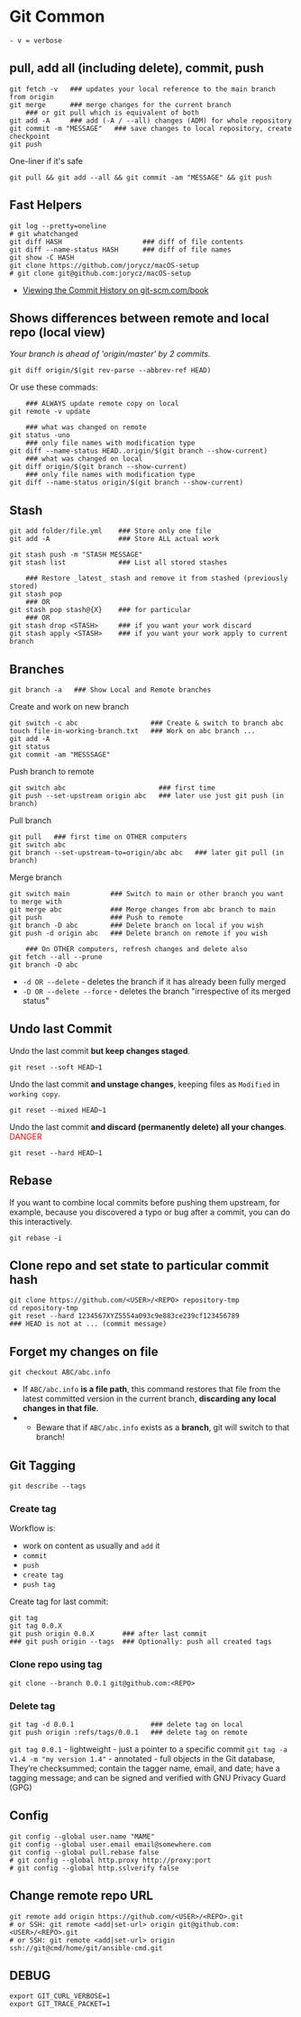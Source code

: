 # Git Common

    - v = verbose

## pull, add all (including delete), commit, push

    git fetch -v   ### updates your local reference to the main branch from origin
    git merge      ### merge changes for the current branch
        ### or git pull which is equivalent of both
    git add -A     ### add (-A / --all) changes (ADM) for whole repository
    git commit -m "MESSAGE"   ### save changes to local repository, create checkpoint
    git push

One-liner if it's safe

    git pull && git add --all && git commit -am "MESSAGE" && git push

## Fast Helpers

    git log --pretty=oneline
    # git whatchanged
    git diff HASH                    ### diff of file contents
    git diff --name-status HASH      ### diff of file names
    git show -C HASH
    git clone https://github.com/jorycz/macOS-setup
    # git clone git@github.com:jorycz/macOS-setup

* [Viewing the Commit History on git-scm.com/book](https://git-scm.com/book/en/v2/Git-Basics-Viewing-the-Commit-History)

## Shows differences between remote and local repo (local view)

*Your branch is ahead of 'origin/master' by 2 commits.*

    git diff origin/$(git rev-parse --abbrev-ref HEAD)

Or use these commads:

        ### ALWAYS update remote copy on local
    git remote -v update

        ### what was changed on remote
    git status -uno
        ### only file names with modification type
    git diff --name-status HEAD..origin/$(git branch --show-current)
        ### what was changed on local
    git diff origin/$(git branch --show-current)
        ### only file names with modification type
    git diff --name-status origin/$(git branch --show-current)

## Stash

    git add folder/file.yml    ### Store only one file
    git add -A                 ### Store ALL actual work

    git stash push -m "STASH MESSAGE"
    git stash list             ### List all stored stashes

        ### Restore _latest_ stash and remove it from stashed (previously stored)
    git stash pop
        ### OR
    git stash pop stash@{X}    ### for particular
        ### OR
    git stash drop <STASH>     ### if you want your work discard
    git stash apply <STASH>    ### if you want your work apply to current branch

## Branches

    git branch -a   ### Show Local and Remote branches

Create and work on new branch

    git switch -c abc                  ### Create & switch to branch abc
    touch file-in-working-branch.txt   ### Work on abc branch ...
    git add -A
    git status
    git commit -am "MESSSAGE"

Push branch to remote

    git switch abc                       ### first time
    git push --set-upstream origin abc   ### later use just git push (in branch)

Pull branch

    git pull   ### first time on OTHER computers
    git switch abc
    git branch --set-upstream-to=origin/abc abc   ### later git pull (in branch)

Merge branch

    git switch main          ### Switch to main or other branch you want to merge with
    git merge abc            ### Merge changes from abc branch to main
    git push                 ### Push to remote
    git branch -D abc        ### Delete branch on local if you wish
    git push -d origin abc   ### Delete branch on remote if you wish

        ### On OTHER computers, refresh changes and delete also
    git fetch --all --prune
    git branch -D abc

* `-d OR --delete` - deletes the branch if it has already been fully merged
* `-D OR --delete --force` - deletes the branch "irrespective of its merged status"

## Undo last Commit

Undo the last commit **but keep changes staged**.

    git reset --soft HEAD~1

Undo the last commit **and unstage changes**, keeping files as `Modified` in `working copy`.

    git reset --mixed HEAD~1

Undo the last commit **and discard (permanently delete) all your changes**. <font color="red">DANGER</font> 

    git reset --hard HEAD~1

## Rebase

If you want to combine local commits before pushing them upstream, for example, because you discovered a typo or bug after a commit, you can do this interactively.

    git rebase -i

## Clone repo and set state to particular commit hash

    git clone https://github.com/<USER>/<REPO> repository-tmp
    cd repository-tmp
    git reset --hard 1234567XYZ5554a093c9e883ce239cf123456789
    ### HEAD is not at ... (commit message)

## Forget my changes on file

    git checkout ABC/abc.info

* If `ABC/abc.info` **is a file path**, this command restores that file from the latest committed version in the current branch, **discarding any local changes in that file**.
* * Beware that if `ABC/abc.info` exists as a **branch**, git will switch to that branch!

## Git Tagging

    git describe --tags

### Create tag

Workflow is:

* work on content as usually and `add` it
* `commit`
* `push`
* `create tag`
* `push tag`

Create tag for last commit:

    git tag
    git tag 0.0.X
    git push origin 0.0.X       ### after last commit
    ### git push origin --tags  ### Optionally: push all created tags

### Clone repo using tag

    git clone --branch 0.0.1 git@github.com:<REPO>

### Delete tag

    git tag -d 0.0.1                   ### delete tag on local
    git push origin :refs/tags/0.0.1   ### delete tag on remote

`git tag 0.0.1` - lightweight - just a pointer to a specific commit
`git tag -a v1.4 -m "my version 1.4"` - annotated - full objects in the Git database, They’re checksummed; contain the tagger name, email, and date; have a tagging message; and can be signed and verified with GNU Privacy Guard (GPG)

## Config

    git config --global user.name "MAME"
    git config --global user.email email@somewhere.com
    git config --global pull.rebase false
    # git config --global http.proxy http://proxy:port
    # git config --global http.sslverify false

## Change remote repo URL

    git remote add origin https://github.com/<USER>/<REPO>.git
    # or SSH: git remote <add|set-url> origin git@github.com:<USER>/<REPO>.git
    # or SSH: git remote <add|set-url> origin ssh://git@cmd/home/git/ansible-cmd.git

## DEBUG

    export GIT_CURL_VERBOSE=1
    export GIT_TRACE_PACKET=1
